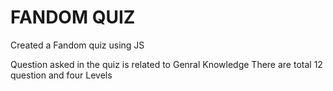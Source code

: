 # FANDOM QUIZ

Created a Fandom quiz using JS

Question asked in the quiz is related to Genral Knowledge 
There are total 12 question and four Levels
 